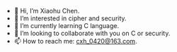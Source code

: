 - 👋 Hi, I’m Xiaohu Chen.
- 👀 I’m interested in cipher and security.
- 🌱 I’m currently learning C language.
- 💞️ I’m looking to collaborate with you on C or security.
- 📫 How to reach me: cxh_0420@163.com.

<!---
chen1320622499/chen1320622499 is a ✨ special ✨ repository because its `README.md` (this file) appears on your GitHub profile.
You can click the Preview link to take a look at your changes.
--->
